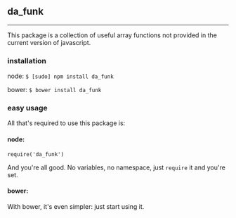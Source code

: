 ## da_funk
---

This package is a collection of useful array functions not provided in the current version of javascript.

### installation
node: `$ [sudo] npm install da_funk`

bower: `$ bower install da_funk`

### easy usage
All that's required to use this package is:

#### node:
`require('da_funk')`

And you're all good. No variables, no namespace, just `require` it and you're set.

#### bower:
With bower, it's even simpler: just start using it.


